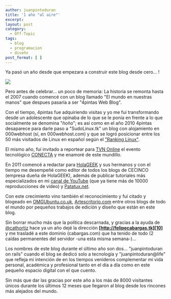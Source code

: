 ```yaml
---
author: juanpintoduran
title: '1 año "al aire"'
excerpt:
layout: post
category:
  - Off-Topic
tags:
  - blog
  - programacion
  - diseño
post_format: [ ]
---
```

Ya pasó un año desde que empezara a construir este blog desde cero... !

[![][11]][11]

Pero antes de celebrar... un poco de memoria: La historia se remonta hasta el 2007 cuando comencé con un blog llamado "El mundo en nuestras manos" que despues pasaría a ser "4pintas Web Blog".

Con el tiempo, 4pintas fue adquiriendo visitas y yo me fui transformando desde un adolescente que opinaba de lo que se le ponía en frente a lo que socialmente se denomina "ñoño"; es así como en el año 2010 4pintas desaparece para darle paso a "SudoLinux.tk" un blog con alojamiento en 000webhost (sí, en 000webhost.com) y que se logró posicionar entre los 50 más visitados de Linux en español según el ["Ranking Linux"][1].

El mismo año, fuí invitado a reportear para [TVN Online][2] el evento tecnológico [CONECTA][3] y me enamoré de este mundillo.

En 2011 comencé a redactar para [HolaGEEK][4] y sus hermanos y con el tiempo me desempeñé como editor de todos los blogs de CECINCO (empresa dueña de HolaGEEK), además de publicar tutoriales más especializados en mi [canal de YouTube][5] (que ya tiene más de 10000 reproducciones de video) y [Patatux.net][6].

Con este crecimiento vino también el reconocimiento y fuí citado y blogeado en [OMGUbuntu.co.uk][7], [Artescritorio.com][8] entre otros blogs de todo el mundo por pequeños trabajos de edición y diseño que están en este blog.

Sin borrar mucho más que la política descarnada, y gracias a la ayuda de [@cathortiz][9] hace ya un año dejé la dirección **[http://felipecabargas.tk][10]** y me trasladé a este dominio (cabargas.com) que ha tenido de todo (2 caídas permanentes del servidor -una esta misma semana-)...

Los nombres de este blog durante el último año son dos... "juanpintoduran on rails" cuando el blog se dedicó solo a tecnología y "juanpintoduran@life" que refleja mi intención de en los tiempos venideros complementar mi vida personal, académica y profesional tanto en el día a día como en este pequeño espacio digital con el que cuento.

Sin más que dar las gracias por este año a los más de 8000 visitantes únicos durante los últimos 12 meses que llegaron al blog desde los rincones más alejados del mundo.

  [1]: http://www.rankinglinux.com
  [2]: http://tvnonline.cl
  [3]: http://www.conecta2010.cl
  [4]: http://holageek.com
  [5]: http://www.youtube.com/user/juanpintoduran
  [6]: http://www.patatux.net
  [7]: http://www.omgubuntu.co.uk/?s=cabargas
  [8]: http://artescritorio.com/?s=cabargas&x=0&y=0
  [9]: http://twitter.com/#!/cathortiz
  [10]: http://felipecabargas.tk
  [11]: http://cabargas.com/images/logo.png